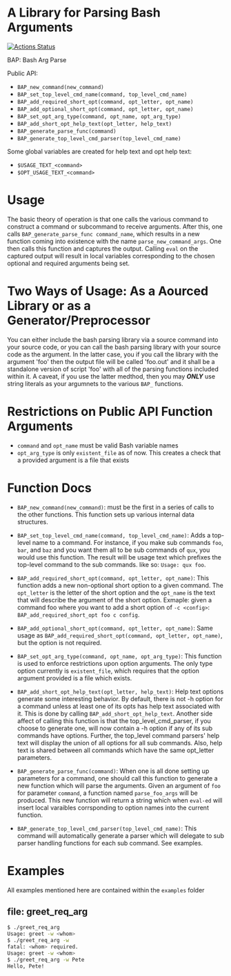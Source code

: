 # A Library for Parsing Bash Arguments

[![Actions Status](https://github.com/pdietl/bash-arg-parse/workflows/CI/badge.svg)](https://github.com/pdietl/bash-arg-parse/actions)

BAP: Bash Arg Parse

Public API:

- `BAP_new_command(new_command)`
- `BAP_set_top_level_cmd_name(command, top_level_cmd_name)`
- `BAP_add_required_short_opt(command, opt_letter, opt_name)`
- `BAP_add_optional_short_opt(command, opt_letter, opt_name)`
- `BAP_set_opt_arg_type(command, opt_name, opt_arg_type)`
- `BAP_add_short_opt_help_text(opt_letter, help_text)`
- `BAP_generate_parse_func(command)`
- `BAP_generate_top_level_cmd_parser(top_level_cmd_name)`

Some global variables are created for help text and opt help text:
- `$USAGE_TEXT_<command>`
- `$OPT_USAGE_TEXT_<command>`

# Usage

The basic theory of operation is that one calls the various command to construct a command or subcommand to receive arguments. After this, one calls `BAP_generate_parse_func command_name`, which results in a new function coming into existence with the name `parse_new_command_args`. One then calls this function and captures the output. Calling `eval` on the captured output will result in local variables corresponding to the chosen optional and required arguments being set.

# Two Ways of Usage: As a Aourced Library or as a Generator/Preprocessor
You can either include the bash parsing library via a source command into your source code, or you can call the bash parsing library with your source code as the argument. In the latter case, you if you call the library with the argument 'foo' then the output file will be called 'foo.out' and it shall be a standalone version of script 'foo' with all of the parsing functions included within it. A caveat, if you use the latter medthod, then you may __*ONLY*__ use string literals as your argumnets to the various `BAP_` functions.

# Restrictions on Public API Function Arguments
- `command` and `opt_name` must be valid Bash variable names
- `opt_arg_type` is only `existent_file` as of now. This creates a check that a provided argument is a file that exists

# Function Docs
- `BAP_new_command(new_command)`: must be the first in a series of calls to the other functions. This function sets up various internal data structures.

- `BAP_set_top_level_cmd_name(command, top_level_cmd_name)`: Adds a top-level name to a command. For instance, if you make sub commands `foo`, `bar`, and `baz` and you want them all to be sub commands of `qux`, you would use this function. The result will be usage text which prefixes the top-level command to the sub commands. like so: `Usage: qux foo`.

- `BAP_add_required_short_opt(command, opt_letter, opt_name)`: This function adds a new non-optional short option to a given command. The `opt_letter` is the letter of the short option and the `opt_name` is the text that will describe the argument of the short option. Exmaple: given a command foo where you want to add a short option of `-c <config>`: `BAP_add_required_short_opt foo c config`.

- `BAP_add_optional_short_opt(command, opt_letter, opt_name)`: Same usage as `BAP_add_required_short_opt(command, opt_letter, opt_name)`, but the option is not required.

- `BAP_set_opt_arg_type(command, opt_name, opt_arg_type)`: This function is used to enforce restrictions upon option arguments. The only type option currently is `existent_file`, which requires that the option argument provided is a file which exists.

- `BAP_add_short_opt_help_text(opt_letter, help_text)`: Help text options generate some interesting behavior. By default, there is not -h option for a command unless at least one of its opts has help text associated with it. This is done by calling `BAP_add_short_opt_help_text`. Another side affect of calling this function is that the top_level_cmd_parser, if you choose to generate one, will now contain a -h option if any of its sub commands have options. Further, the top_level command parsers' help text will display the union of all options for all sub commands. Also, help text is shared between all commands which have the same opt_letter parameters.

- `BAP_generate_parse_func(command)`: When one is all done setting up parameters for a command, one should call this function to generate a new function which will parse the arguments. Given an argument of `foo` for parameter `command`, a function named `parse_foo_args` will be produced. This new function will return a string which when `eval-ed` will insert local varaibles corrsponding to option names into the current function.

- `BAP_generate_top_level_cmd_parser(top_level_cmd_name)`: This command will automatically generate a parser which will delegate to sub parser handling functions for each sub command. See examples.


# Examples
All examples mentioned here are contained within the `examples` folder

## file: greet_req_arg
```bash
$ ./greet_req_arg 
Usage: greet -w <whom>
$ ./greet_req_arg -w
fatal: <whom> required.
Usage: greet -w <whom>
$ ./greet_req_arg -w Pete
Hello, Pete!
```
